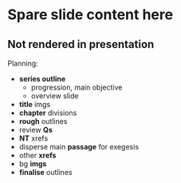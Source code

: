 # Spare slide content here
## Not rendered in presentation

>>>
Planning:

+ **series outline**
  + progression, main objective
  + overview slide
+ **title** imgs
+ **chapter** divisions
+ **rough** outlines
+ review **Qs**
+ **NT** xrefs
+ disperse main **passage** for exegesis
+ other **xrefs**
+ bg **imgs**
+ **finalise** outlines

